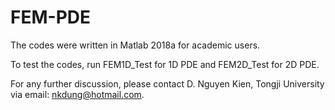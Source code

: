 # FEM-PDE
The codes were written in Matlab 2018a for academic users.

To test the codes, run FEM1D_Test for 1D PDE and FEM2D_Test for 2D PDE.

For any further discussion, please contact D. Nguyen Kien, Tongji University via email: nkdung@hotmail.com.
